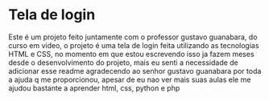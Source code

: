 <h1>Tela de login</h1>
<p>Este é um projeto feito juntamente com o professor gustavo guanabara, do curso em video, o projeto é uma tela de login feita utilizando as tecnologias HTML e CSS, no momento em que estou escrevendo isso ja fazem meses desde o desenvolvimento do projeto, mais eu senti a necessidade de adicionar esse readme agradecendo ao senhor gustavo guanabara por toda a ajuda q me proporcionou, apesar de eu nao ver mais suas aulas ele me ajudou bastante a aprender html, css, python e php</p>
